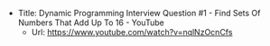 - Title: Dynamic Programming Interview Question #1 - Find Sets Of Numbers That Add Up To 16 - YouTube
  - Url: https://www.youtube.com/watch?v=nqlNzOcnCfs
